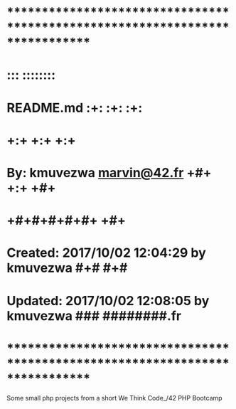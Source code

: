 # **************************************************************************** #
#                                                                              #
#                                                         :::      ::::::::    #
#    README.md                                          :+:      :+:    :+:    #
#                                                     +:+ +:+         +:+      #
#    By: kmuvezwa <marvin@42.fr>                    +#+  +:+       +#+         #
#                                                 +#+#+#+#+#+   +#+            #
#    Created: 2017/10/02 12:04:29 by kmuvezwa          #+#    #+#              #
#    Updated: 2017/10/02 12:08:05 by kmuvezwa         ###   ########.fr        #
#                                                                              #
# **************************************************************************** #

Some small php projects from a short We Think Code_/42 PHP Bootcamp
